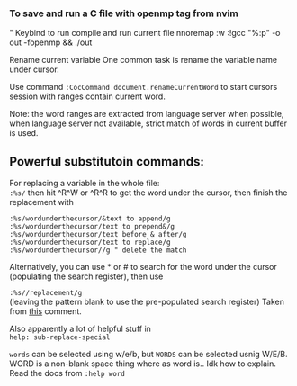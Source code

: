 ### To save and run a C file with openmp tag from nvim 

" Keybind to run compile and run current file
nnoremap <F9> :w <CR> :!gcc "%:p" -o out -fopenmp && ./out <Enter>


Rename current variable
One common task is rename the variable name under cursor.

Use command ``:CocCommand document.renameCurrentWord`` to start cursors session with ranges contain current word.

Note: the word ranges are extracted from language server when possible, when language server not available, strict match of words in current buffer is used.



## Powerful substitutoin commands: 
For replacing a variable in the whole file:  
`:%s/`
then hit ^R^W or ^R^R to get the word under the cursor, then finish the replacement with
```
:%s/wordunderthecursor/&text to append/g
:%s/wordunderthecursor/text to prepend&/g
:%s/wordunderthecursor/text before & after/g
:%s/wordunderthecursor/text to replace/g
:%s/wordunderthecursor//g " delete the match
```  
Alternatively, you can use * or # to search for the word under the cursor (populating the search register), then use  

`:%s//replacement/g`  
(leaving the pattern blank to use the pre-populated search register)
Taken from [this](https://www.reddit.com/r/vim/comments/cod91w/vim_feature_similar_to_ctrld_in_vscode/ewijq8o?utm_source=share&utm_medium=web2x&context=3) comment.  

Also apparently a lot of helpful stuff in  
`help: sub-replace-special`  

`words` can be selected using w/e/b, but `WORDS` can be selected usnig W/E/B. WORD is a non-blank space thing where as word is.. Idk how to explain. Read the docs from `:help word`
